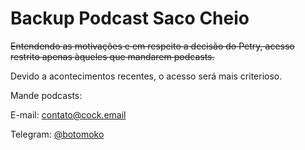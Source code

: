 # Backup Podcast Saco Cheio

~~Entendendo as motivações e em respeito a decisão do Petry, acesso restrito apenas àqueles que mandarem podcasts.~~

Devido a acontecimentos recentes, o acesso será mais criterioso.

Mande podcasts:

E-mail: [contato@cock.email](mailto:contato@cock.email)

Telegram: [@botomoko](https://t.me/botomoko)
